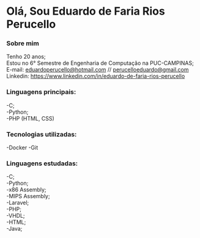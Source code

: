 # Olá, Sou Eduardo de Faria Rios Perucello
### Sobre mim
Tenho 20 anos;
<br>
Estou no 6° Semestre de Engenharia de Computação na PUC-CAMPINAS;
<br>
E-mail: eduardoperucello@hotmail.com // perucelloeduardo@gmail.com
<br>
Linkedin: https://www.linkedin.com/in/eduardo-de-faria-rios-perucello

### Linguagens principais:
-C;
<br>
-Python;
<br>
-PHP (HTML, CSS)

### Tecnologias utilizadas:
-Docker
-Git

### Linguagens estudadas:
-C;
<br>
-Python;
<br>
-x86 Assembly;
<br>
-MIPS Assembly;
<br>
-Laravel;
<br>
-PHP;
<br>
-VHDL;
<br>
-HTML;
<br>
-Java;
<br>

